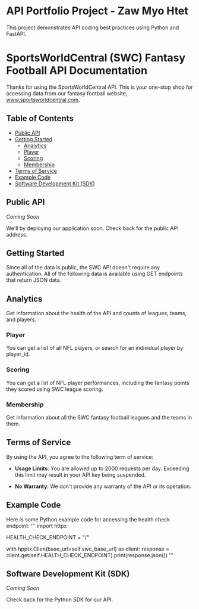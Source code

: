 # API Portfolio Project - Zaw Myo Htet
This project demonstrates API coding best practices using Python and FastAPI.

# SportsWorldCentral (SWC) Fantasy Football API Documentation

Thanks for using the SportsWorldCentral API. This is your one-stop shop for accessing data
from our fantasy football website, www.sportsworldcentral.com.

## Table of Contents
- [Public API](#public-api)
- [Getting Started](#getting-started)
    - [Analytics](#analytics)
    - [Player](#player)
    - [Scoring](#scoring)
    - [Membership](#membership)
- [Terms of Service](#terms-of-service)
- [Example Code](#example-code)
- [Software Development Kit (SDK)](#software-development-kit-sdk)

## Public API
*Coming Soon*

We'll by deploying our application soon. Check back for the public API address.

## Getting Started

Since all of the data is public, the SWC API doesn't require any authentication.
All of the following data is available using GET endpoints that return JSON data.

## Analytics

Get information about the health of the API and counts of leagues, teams, and players.

### Player

You can get a list of all NFL players, or search for an individual player by player_id.

### Scoring

You can get a list of NFL player performances, including the fantasy points they scored using
SWC league scoring.

### Membership

Get information about all the SWC fantasy football leagues and the teams in them.

## Terms of Service

By using the API, you agree to the following term of service:

- **Usage Limits**: You are allowed up to 2000 requests per day. Exceeding this limit may
result in your API key being suspended.

- **No Warranty**: We don't provide any warranty of the API or its operation.

## Example Code

Here is some Python example code for accessing the health check endpoint:
'''
import httpx

HEALTH_CHECK_ENDPOINT = "/"

with hpptx.Clien(base_url=self.swc_base_url) as client:
    response = client.get(self.HEALTH_CHECK_ENDPOINT)
    print(response.json())
'''

## Software Development Kit (SDK)
*Coming Soon*

Check back for the Python SDK for our API.